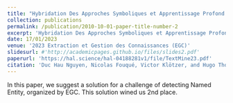 ```yaml
---
title: "Hybridation Des Approches Symboliques et Apprentissage Profond Pour La Reconnaissance Des Entité Dans Les Signatures de Mail."
collection: publications
permalink: /publication/2010-10-01-paper-title-number-2
excerpt: 'Hybridation Des Approches Symboliques et Apprentissage Profond Pour La Reconnaissance Des Entité Dans Les Signatures de Mail.'
date: 17/01/2023
venue: '2023 Extraction et Gestion des Connaissances (EGC)'
slidesurl: #'http://academicpages.github.io/files/slides2.pdf'
paperurl: 'https://hal.science/hal-04188281v1/file/TextMine23.pdf'
citation: 'Duc Hau Nguyen, Nicolas Fouqué, Victor Klötzer, and Hugo Thomas. 2023. Hybridation des approches symboliques et apprentissage profond pour la reconnaissance des entités dans les signatures de mail. In Atelier TextMine @ Extraction et Gestion des Connaissances.'
---
```


In this paper, we suggest a solution for a challenge of detecting Named Entity, organized by EGC. This solution wined us 2nd place.